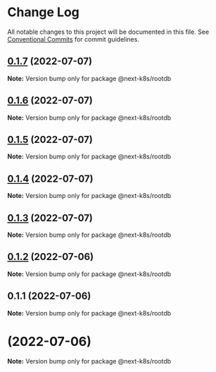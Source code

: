 # Change Log

All notable changes to this project will be documented in this file.
See [Conventional Commits](https://conventionalcommits.org) for commit guidelines.

## [0.1.7](https://github.com/mathiscode/next-k8s-boilerplate/compare/@next-k8s/rootdb@0.1.6...@next-k8s/rootdb@0.1.7) (2022-07-07)

**Note:** Version bump only for package @next-k8s/rootdb





## [0.1.6](https://github.com/mathiscode/next-k8s-boilerplate/compare/@next-k8s/rootdb@0.1.5...@next-k8s/rootdb@0.1.6) (2022-07-07)

**Note:** Version bump only for package @next-k8s/rootdb





## [0.1.5](https://github.com/mathiscode/next-k8s-boilerplate/compare/@next-k8s/rootdb@0.1.4...@next-k8s/rootdb@0.1.5) (2022-07-07)

**Note:** Version bump only for package @next-k8s/rootdb





## [0.1.4](https://github.com/mathiscode/next-k8s-boilerplate/compare/@next-k8s/rootdb@0.1.3...@next-k8s/rootdb@0.1.4) (2022-07-07)

**Note:** Version bump only for package @next-k8s/rootdb





## [0.1.3](https://github.com/mathiscode/next-k8s-boilerplate/compare/@next-k8s/rootdb@0.1.2...@next-k8s/rootdb@0.1.3) (2022-07-07)

**Note:** Version bump only for package @next-k8s/rootdb





## [0.1.2](https://github.com/mathiscode/next-k8s-boilerplate/compare/@next-k8s/rootdb@0.1.1...@next-k8s/rootdb@0.1.2) (2022-07-06)

**Note:** Version bump only for package @next-k8s/rootdb





## 0.1.1 (2022-07-06)

**Note:** Version bump only for package @next-k8s/rootdb





#  (2022-07-06)

**Note:** Version bump only for package @next-k8s/rootdb
